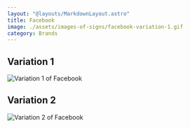```yaml
---
layout: "@layouts/MarkdownLayout.astro"
title: Facebook
image: ./assets/images-of-signs/facebook-variation-1.gif
category: Brands
---
```


## Variation 1

![Variation 1 of Facebook](@signs/facebook-variation-1.gif)

## Variation 2

![Variation 2 of Facebook](@signs/facebook-variation-2.gif)
